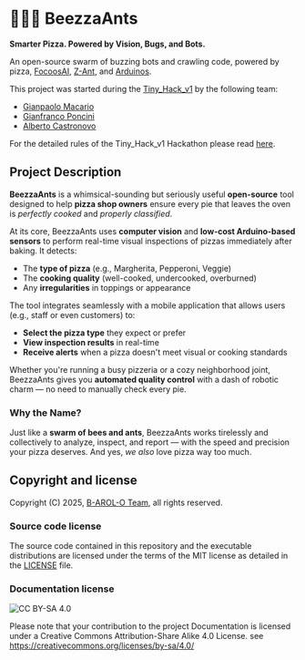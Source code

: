 # 🐝🐜🍕 BeezzaAnts

**Smarter Pizza. Powered by Vision, Bugs, and Bots.**

An open-source swarm of buzzing bots and crawling code, powered by pizza, [FocoosAI](https://focoos.ai/), [Z-Ant](https://zantfoundation.github.io/Website/), and [Arduinos](https://www.arduino.cc/).

This project was started during the [Tiny_Hack_v1](https://luma.com/59rubmuv) by the following team:

- [Gianpaolo Macario](https://github.com/gmacario)
- [Gianfranco Poncini](https://github.com/Muwattalli)
- [Alberto Castronovo](https://github.com/albertocastronovo)

For the detailed rules of the Tiny_Hack_v1 Hackathon please read [here](README.md).

## Project Description

**BeezzaAnts** is a whimsical-sounding but seriously useful **open-source** tool designed to help **pizza shop owners** ensure every pie that leaves the oven is _perfectly cooked_ and _properly classified_.

At its core, BeezzaAnts uses **computer vision** and **low-cost Arduino-based sensors** to perform real-time visual inspections of pizzas immediately after baking. It detects:

- The **type of pizza** (e.g., Margherita, Pepperoni, Veggie)
- The **cooking quality** (well-cooked, undercooked, overburned)
- Any **irregularities** in toppings or appearance

The tool integrates seamlessly with a mobile application that allows users (e.g., staff or even customers) to:

- **Select the pizza type** they expect or prefer
- **View inspection results** in real-time
- **Receive alerts** when a pizza doesn't meet visual or cooking standards

Whether you're running a busy pizzeria or a cozy neighborhood joint, BeezzaAnts gives you **automated quality control** with a dash of robotic charm — no need to manually check every pie.

### Why the Name?

Just like a **swarm of bees and ants**, BeezzaAnts works tirelessly and collectively to analyze, inspect, and report — with the speed and precision your pizza deserves. And yes, _we also_ love pizza way too much.

## Copyright and license

Copyright (C) 2025, [B-AROL-O Team](https://github.com/B-AROL-O), all rights reserved.

### Source code license

The source code contained in this repository and the executable distributions are licensed under the terms of the MIT license as detailed in the [LICENSE](LICENSE) file.

### Documentation license

![CC BY-SA 4.0](https://i.creativecommons.org/l/by-sa/4.0/88x31.png)

Please note that your contribution to the project Documentation is licensed under a Creative Commons Attribution-Share Alike 4.0 License. see <https://creativecommons.org/licenses/by-sa/4.0/>

<!-- EOF -->
